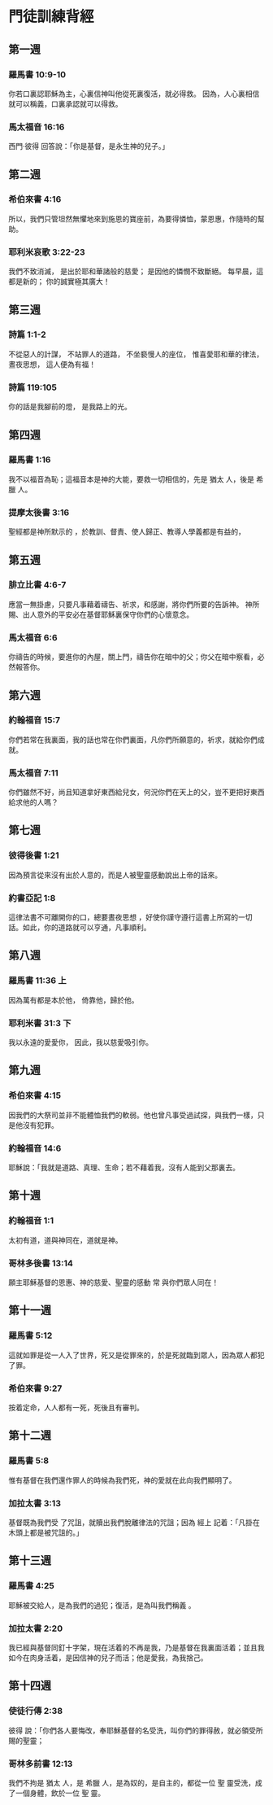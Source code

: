 # 門徒訓練背經

## 第一週

### 羅馬書 10:9-10

你若口裏認耶穌為主，心裏信神叫他從死裏復活，就必得救。 因為，人心裏相信就可以稱義，口裏承認就可以得救。

### 馬太福音 16:16

西門‧彼得 回答說：「你是基督，是永生神的兒子。」

## 第二週

### 希伯來書 4:16

所以，我們只管坦然無懼地來到施恩的寶座前，為要得憐恤，蒙恩惠，作隨時的幫助。

### 耶利米哀歌 3:22-23

我們不致消滅， 是出於耶和華諸般的慈愛； 是因他的憐憫不致斷絕。 每早晨，這都是新的； 你的誠實極其廣大！

## 第三週

### 詩篇 1:1-2

不從惡人的計謀， 不站罪人的道路， 不坐褻慢人的座位， 惟喜愛耶和華的律法， 晝夜思想， 這人便為有福！

### 詩篇 119:105

你的話是我腳前的燈， 是我路上的光。

## 第四週

### 羅馬書 1:16

我不以福音為恥；這福音本是神的大能，要救一切相信的，先是 猶太 人，後是 希臘 人。

### 提摩太後書 3:16

聖經都是神所默示的 ，於教訓、督責、使人歸正、教導人學義都是有益的，

## 第五週

### 腓立比書 4:6-7

應當一無掛慮，只要凡事藉着禱告、祈求，和感謝，將你們所要的告訴神。 神所賜、出人意外的平安必在基督耶穌裏保守你們的心懷意念。

### 馬太福音 6:6

你禱告的時候，要進你的內屋，關上門，禱告你在暗中的父；你父在暗中察看，必然報答你。

## 第六週

### 約翰福音 15:7

你們若常在我裏面，我的話也常在你們裏面，凡你們所願意的，祈求，就給你們成就。

### 馬太福音 7:11

你們雖然不好，尚且知道拿好東西給兒女，何況你們在天上的父，豈不更把好東西給求他的人嗎？

## 第七週

### 彼得後書 1:21

因為預言從來沒有出於人意的，而是人被聖靈感動說出上帝的話來。

### 約書亞記 1:8

這律法書不可離開你的口，總要晝夜思想 ，好使你謹守遵行這書上所寫的一切話。如此，你的道路就可以亨通，凡事順利。

## 第八週

### 羅馬書 11:36 上

因為萬有都是本於他， 倚靠他，歸於他。

### 耶利米書 31:3 下

我以永遠的愛愛你， 因此，我以慈愛吸引你。

## 第九週

### 希伯來書 4:15

因我們的大祭司並非不能體恤我們的軟弱。他也曾凡事受過試探，與我們一樣，只是他沒有犯罪。

### 約翰福音 14:6

耶穌說：「我就是道路、真理、生命；若不藉着我，沒有人能到父那裏去。

## 第十週

### 約翰福音 1:1

太初有道，道與神同在，道就是神。

### 哥林多後書 13:14

願主耶穌基督的恩惠、神的慈愛、聖靈的感動 常 與你們眾人同在！

## 第十一週

### 羅馬書 5:12

這就如罪是從一人入了世界，死又是從罪來的，於是死就臨到眾人，因為眾人都犯了罪。

### 希伯來書 9:27

按着定命，人人都有一死，死後且有審判。

## 第十二週

### 羅馬書 5:8

惟有基督在我們還作罪人的時候為我們死，神的愛就在此向我們顯明了。

### 加拉太書 3:13

基督既為我們受 了咒詛，就贖出我們脫離律法的咒詛；因為 經上 記着：「凡掛在木頭上都是被咒詛的。」

## 第十三週

### 羅馬書 4:25

耶穌被交給人，是為我們的過犯；復活，是為叫我們稱義 。

### 加拉太書 2:20

我已經與基督同釘十字架，現在活着的不再是我，乃是基督在我裏面活着；並且我如今在肉身活着，是因信神的兒子而活；他是愛我，為我捨己。

## 第十四週

### 使徒行傳 2:38

彼得 說：「你們各人要悔改，奉耶穌基督的名受洗，叫你們的罪得赦，就必領受所賜的聖靈；

### 哥林多前書 12:13

我們不拘是 猶太 人，是 希臘 人，是為奴的，是自主的，都從一位 聖 靈受洗，成了一個身體，飲於一位 聖 靈。
